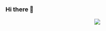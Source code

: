 ### Hi there 👋
<p align="center">
  <img src="https://github-readme-stats.vercel.app/api/top-langs/?username=the-mgi&&theme=dark&layout=compact">
</p>

<!--
**the-mgi/the-mgi** is a ✨ _special_ ✨ repository because its `README.md` (this file) appears on your GitHub profile.

Here are some ideas to get you started:

- 🔭 I’m currently working on ...
- 🌱 I’m currently learning ...
- 👯 I’m looking to collaborate on ...
- 🤔 I’m looking for help with ...
- 💬 Ask me about ...
- 📫 How to reach me: ...
- 😄 Pronouns: ...
- ⚡ Fun fact: ...
-->
